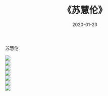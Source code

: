 ﻿---
layout: post
title:  《苏慧伦》
date:   2020-01-23
img: http://pic.660000.xyz/1:/壁纸/明星魅力/华人明星/苏慧伦/000.jpg
categories: [美女, 清纯, 唯美]
---

苏慧伦

 ![](http://pic.660000.xyz/1:/壁纸/明星魅力/华人明星/苏慧伦/001.jpg) <br>![](http://pic.660000.xyz/1:/壁纸/明星魅力/华人明星/苏慧伦/002.jpg) <br>![](http://pic.660000.xyz/1:/壁纸/明星魅力/华人明星/苏慧伦/003.jpg) <br>![](http://pic.660000.xyz/1:/壁纸/明星魅力/华人明星/苏慧伦/004.jpg) <br>![](http://pic.660000.xyz/1:/壁纸/明星魅力/华人明星/苏慧伦/005.jpg) <br>![](http://pic.660000.xyz/1:/壁纸/明星魅力/华人明星/苏慧伦/006.jpg) <br>![](http://pic.660000.xyz/1:/壁纸/明星魅力/华人明星/苏慧伦/007.jpg) <br>